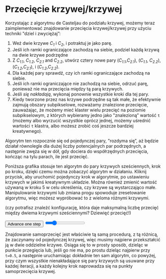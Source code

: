 # Przecięcie krzywej/krzywej

Korzystając z algorytmu de Casteljau do podziału krzywej, możemy teraz zaimplementować znajdowanie przecięcia krzywej/krzywej przy użyciu techniki "dziel i zwyciężaj”:

1. Weź dwie krzywe *C<sub>1</sub>* i *C<sub>2</sub>*, i potraktuj je jako parę.
2. Jeśli ich ramki ograniczające zachodzą na siebie, podziel każdą krzywą na dwie krzywe podrzędne
3. Z *C<sub>1.1</sub>*, *C<sub>1.2</sub>*, *C<sub>2.1</sub>* and *C<sub>2.2</sub>*, utwórz cztery nowe pary (*C<sub>1.1</sub>*,*C<sub>2.1</sub>*), (*C<sub>1.1</sub>*, *C<sub>2.2</sub>*), (*C<sub>1.2</sub>*,*C<sub>2.1</sub>*), i (*C<sub>1.2</sub>*,*C<sub>2.2</sub>*).
4. Dla każdej pary sprawdź, czy ich ramki ograniczające zachodzą na siebie.
  1. Jeśli ich ramki ograniczające nie zachodzą na siebie, odrzuć parę, ponieważ nie ma przecięcia między tą parą krzywych.
  2. Jeśli <em>się nakładają</em>, wykonaj ponownie wszystkie kroki dla tej pary.
5. Kiedy tworzone przez nas krzywe podrzędne są tak małe, że efektywnie zajmują obszary 
subpikselowe, rozważamy znalezione przecięcie, zauważając, że możemy mieć klaster wielu 
przecięć na poziomie subpikselowym, z których wybieramy jedno jako "znalezioną” 
wartość `t` (możemy albo wyrzucić wszystkie oprócz jednej, możemy 
uśrednić wartości `t` klastra, albo możesz zrobić coś jeszcze bardziej kreatywnego).

Algorytm ten rozpocznie się od pojedynczej pary, "rozdyma się”, aż będzie działał równolegle dla dużej liczby potencjalnych par podrzędnych, a następnie zwęża się w dół, gdy dociera do współrzędnych przecięcia, kończąc na tylu parach, ile jest przecięć.

Poniższa grafika stosuje ten algorytm do pary krzywych sześciennych, krok po kroku, dzięki czemu można zobaczyć algorytm w działaniu. Kliknij przycisk, aby uruchomić pojedynczy krok w algorytmie, po ustawieniu krzywych w jakimś kreatywnym układzie. Można również zmienić wartość używaną w kroku 5 w celu określenia, czy krzywe są wystarczająco małe. Manipulowanie krzywymi lub zmiana progu spowoduje zresetowanie algorytmu, więc możesz wypróbować to z wieloma różnymi krzywymi.

(czy potrafisz znaleźć konfigurację, która daje maksymalną liczbę przecięć między dwiema krzywymi sześciennymi? Dziewięć przecięć!)

<graphics-element title="Krzywe/przecięcia krzywych" width="825" src="./curve-curve.js">
  <button class="next">Advance one step</button>
  <input type="range" min="0.01" max="5" step="0.01" value="1" class="slide-control">
</graphics-element>

Znajdowanie samoprzecięć jest właściwie tą samą procedurą, z tą różnicą, że zaczynamy od pojedynczej krzywej, więc musimy najpierw przekształcić ją w dwie oddzielne krzywe. Osiąga się to w prosty sposób, dzieląc w punkcie przegięcia lub, jeśli go nie ma, po prostu dzieląc najpierw przy `t=0.5`, a następnie uruchamiając dokładnie ten sam algorytm, co powyżej, przy czym wszystkie nienakładające się pary krzywych są usuwane przy każdej iteracji, a każdy kolejny krok naprowadza się na punkty samoprzecięcia krzywej.

